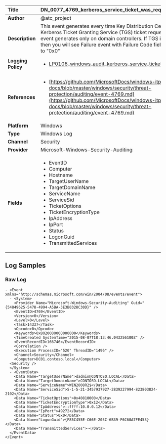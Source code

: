 | Title              | DN_0077_4769_kerberos_service_ticket_was_requested       |
|:-------------------|:------------------|
| **Author**         | @atc_project        |
| **Description**    | This event generates every time Key Distribution Center gets a Kerberos Ticket Granting  Service (TGS) ticket request. This event generates only on domain controllers. If TGS  issue fails then you will see Failure event with Failure Code field not equal to "0x0" |
| **Logging Policy** | <ul><li>[LP0106_windows_audit_kerberos_service_ticket_operations](../Logging_Policies/LP0106_windows_audit_kerberos_service_ticket_operations.md)</li></ul> |
| **References**     | <ul><li>[https://github.com/MicrosoftDocs/windows-itpro-docs/blob/master/windows/security/threat-protection/auditing/event-4769.md](https://github.com/MicrosoftDocs/windows-itpro-docs/blob/master/windows/security/threat-protection/auditing/event-4769.md)</li></ul> |
| **Platform**       | Windows    |
| **Type**           | Windows Log        |
| **Channel**        | Security     |
| **Provider**       | Microsoft-Windows-Security-Auditing    |
| **Fields**         | <ul><li>EventID</li><li>Computer</li><li>Hostname</li><li>TargetUserName</li><li>TargetDomainName</li><li>ServiceName</li><li>ServiceSid</li><li>TicketOptions</li><li>TicketEncryptionType</li><li>IpAddress</li><li>IpPort</li><li>Status</li><li>LogonGuid</li><li>TransmittedServices</li></ul> |


## Log Samples

### Raw Log

```
- <Event xmlns="http://schemas.microsoft.com/win/2004/08/events/event">
  - <System>
    <Provider Name="Microsoft-Windows-Security-Auditing" Guid="{54849625-5478-4994-A5BA-3E3B0328C30D}" />
    <EventID>4769</EventID>
    <Version>0</Version>
    <Level>0</Level>
    <Task>14337</Task>
    <Opcode>0</Opcode>
    <Keywords>0x8020000000000000</Keywords>
    <TimeCreated SystemTime="2015-08-07T18:13:46.043256100Z" />
    <EventRecordID>166746</EventRecordID>
    <Correlation />
    <Execution ProcessID="520" ThreadID="1496" />
    <Channel>Security</Channel>
    <Computer>DC01.contoso.local</Computer>
  <Security />
  </System>
  - <EventData>
    <Data Name="TargetUserName">dadmin@CONTOSO.LOCAL</Data>
    <Data Name="TargetDomainName">CONTOSO.LOCAL</Data>
    <Data Name="ServiceName">WIN2008R2$</Data>
    <Data Name="ServiceSid">S-1-5-21-3457937927-2839227994-823803824-2102</Data>
    <Data Name="TicketOptions">0x40810000</Data>
    <Data Name="TicketEncryptionType">0x12</Data>
    <Data Name="IpAddress">::ffff:10.0.0.12</Data>
    <Data Name="IpPort">49272</Data>
    <Data Name="Status">0x0</Data>
    <Data Name="LogonGuid">{F85C455E-C66E-205C-6B39-F6C60A7FE453}</Data>
    <Data Name="TransmittedServices">-</Data>
  </EventData>
</Event>

```





